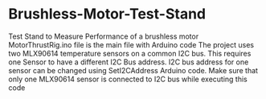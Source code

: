 # Brushless-Motor-Test-Stand
Test Stand to Measure Performance of a brushless motor
MotorThrustRig.ino file is the main file with Arduino code
The project uses two MLX90614 temperature sensors on a common I2C bus. This requires one Sensor to have a different I2C Bus address.
I2C bus address for one sensor can be changed using SetI2CAddress Arduino code. Make sure that only one MLX90614 sensor is connected to I2C bus while executing this code
